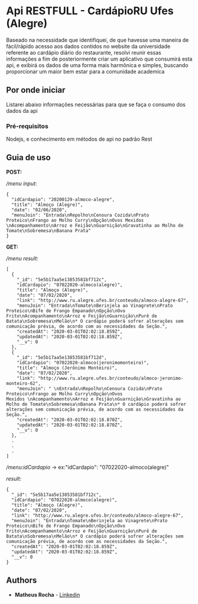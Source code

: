 # Api RESTFULL - CardápioRU Ufes (Alegre) 

Baseado na necessidade que identifiquei, de que havesse uma maneira de fácil/rápido acesso aos dados contidos no website da universidade referente ao cardápio diário do restaurante, resolvi reunir essas informações a fim de posteriormente criar um aplicativo que consumirá esta api, e exibirá os dados de uma forma mais harmônica e simples, buscando proporcionar um maior bem estar para a comunidade academica

## Por onde iniciar

Listarei abaixo informações necessárias para que se faça o consumo dos dados da api

### Pré-requisitos

Nodejs, e conhecimento em métodos de api no padrão Rest

## Guia de uso


**POST:** 

  */menu*
  *input:*
  ```
  {
    "idCardapio": "20200129-almoco-alegre",
    "title": "Almoço (Alegre)",
    "date": "02/06/2020",
    "menuJoin": "Entrada\nRepolho\nCenoura Cozida\nPrato Proteico\nFrango ao Molho Curry\nOpção\nOvos Mexidos \nAcompanhamento\nArroz e Feijão\nGuarnição\nGravatinha ao Molho de Tomate\nSobremesa\nBanana Prata"
  }
  ```


**GET:** 

  */menu*
  *result:*
  ```
  [
    {
      "_id": "5e5b17aa5e13853581bf712c",
      "idCardapio": "07022020-almoco(alegre)",
      "title": "Almoço (Alegre)",
      "date": "07/02/2020",
      "link": "http://www.ru.alegre.ufes.br/conteudo/almoco-alegre-67",
      "menuJoin": "Entrada\nTomate\nBerinjela ao Vinagrete\nPrato Proteico\nBife de Frango Empanado\nOpção\nOvo Frito\nAcompanhamento\nArroz e Feijão\nGuarnição\nPurê de Batata\nSobremesa\nMelão\n* O cardápio poderá sofrer alterações sem comunicação prévia, de acordo com as necessidades da Seção.",
      "createdAt": "2020-03-01T02:02:18.859Z",
      "updatedAt": "2020-03-01T02:02:18.859Z",
      "__v": 0
    },
    {
      "_id": "5e5b17aa5e13853581bf712d",
      "idCardapio": "07022020-almoco(jeronimomonteiro)",
      "title": "Almoço (Jerônimo Monteiro)",
      "date": "07/02/2020",
      "link": "http://www.ru.alegre.ufes.br/conteudo/almoco-jeronimo-monteiro-62",
      "menuJoin": " \nEntrada\nRepolho\nCenoura Cozida\nPrato Proteico\nFrango ao Molho Curry\nOpção\nOvos Mexidos \nAcompanhamento\nArroz e Feijão\nGuarnição\nGravatinha ao Molho de Tomate\nSobremesa\nBanana Prata\n* O cardápio poderá sofrer alterações sem comunicação prévia, de acordo com as necessidades da Seção.",
      "createdAt": "2020-03-01T02:02:18.870Z",
      "updatedAt": "2020-03-01T02:02:18.870Z",
      "__v": 0
    },
    .
    .
    .
  ]
  ```

  */menu:idCardapio* -> ex:"idCardapio": "07022020-almoco(alegre)"
  
  *result:*
  ```
  {
    "_id": "5e5b17aa5e13853581bf712c",
    "idCardapio": "07022020-almoco(alegre)",
    "title": "Almoço (Alegre)",
    "date": "07/02/2020",
    "link": "http://www.ru.alegre.ufes.br/conteudo/almoco-alegre-67",
    "menuJoin": "Entrada\nTomate\nBerinjela ao Vinagrete\nPrato Proteico\nBife de Frango Empanado\nOpção\nOvo Frito\nAcompanhamento\nArroz e Feijão\nGuarnição\nPurê de Batata\nSobremesa\nMelão\n* O cardápio poderá sofrer alterações sem comunicação prévia, de acordo com as necessidades da Seção.",
    "createdAt": "2020-03-01T02:02:18.859Z",
    "updatedAt": "2020-03-01T02:02:18.859Z",
    "__v": 0
  }
  ```

## Authors

* **Matheus Rocha** - [Linkedin](https://www.linkedin.com/in/matheuzsr/)

